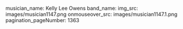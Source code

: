 musician_name: Kelly Lee Owens
band_name: 
img_src: images/musician1147.png
onmouseover_src: images/musician1147.1.png
pagination_pageNumber: 1363